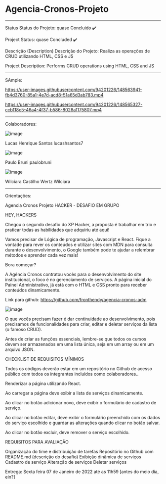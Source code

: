 # Agencia-Cronos-Projeto
__________________________________________________________________________________________________________________________________________________________________
Status
Status do Projeto: quase Concluido ✔️

Project Status: quase Concluded ✔️

Descrição (Description)
Descrição do Projeto: Realiza as operações de CRUD utilizando HTML, CSS e JS

Project Description: Performs CRUD operations using HTML, CSS and JS
____________________________________________________________________________________________________________________________________________________________________

SAmple:








https://user-images.githubusercontent.com/94201226/148563941-fb4d3760-85a1-4e7d-acd8-51a65d3ab783.mp4





https://user-images.githubusercontent.com/94201226/148565327-ccb118c5-46a4-4f37-b586-8028a1175807.mp4



____________________________________________________________________________________________________________________________________________________________________


Colaboradores:

![image](https://user-images.githubusercontent.com/94201226/148147108-b254fb20-83d2-4c5c-bd71-2d8ff1b588a7.png)

Lucas Henrique Santos
lucashsantos7



![image](https://user-images.githubusercontent.com/94201226/148148707-38aa7e8d-d422-4bd9-9aae-9d352574ce59.png)


Paulo Bruni
paulobruni



![image](https://user-images.githubusercontent.com/94201226/148148394-c9fab172-5016-4f20-b036-f4dd4b8890d1.png)


Wilciara Castilho Wertz
Wilciara

_______________________________________________________________________________________________________________________________________________________________________







Orientações:


Agencia Cronos Projeto
HACKER - DESAFIO EM GRUPO

HEY,  HACKERS

Chegou o segundo desafio do XP Hacker, a proposta é trabalhar em trio e praticar todas as habilidades que adquiriu até aqui!

Vamos precisar de Lógica de programação, Javascript e React. Fique a vontade para rever os conteúdos e utilizar sites com MDN para consulta durante o desenvolvimento, o Google também  pode te ajudar a relembrar métodos e aprender cada vez mais!


Bora começar?

A Agência Cronos contratou vocês para o desenvolvimento do site institucional, o foco é no gerenciamento de serviços. A página inicial do Painel Administrativo, já está com o HTML e CSS pronto para receber conteúdos dinamicamente.

Link para github: https://github.com/fronthendy/agencia-cronos-adm

![image](https://user-images.githubusercontent.com/94201226/147831334-aae67b8d-bddf-49e7-85f3-a87ece4d946b.png)



O que vocês precisam fazer é dar continuidade ao desenvolvimento, pois precisamos de funcionalidades para criar, editar e deletar serviços da lista (o famoso CRUD).

Antes de criar as funções essenciais, lembre-se que todos os cursos devem ser armazenados em uma lista única, seja em um array ou em um arquivo JSON.

CHECKLIST DE REQUISITOS MÍNIMOS

Todos os códigos deverão estar em um repositório no Github de acesso público com todos os integrantes incluídos como colaboradores..

Renderizar a página utilizando React.

Ao carregar a página deve exibir a lista de serviços dinamicamente.

Ao clicar no botão adicionar novo, deve exibir o formulário de cadastro de serviço.

Ao clicar no botão editar, deve exibir o formulário preenchido com os dados do serviço escolhido e guardar as alterações quando clicar no botão salvar.

Ao clicar no botão excluir, deve remover o serviço escolhido.

 

 REQUISITOS PARA AVALIAÇÃO

Organização do time e distribuição de tarefas
Repositório no Github com README.md (descrição do desafio)
Exibição dinâmica de serviços
Cadastro de serviço
Alteração de serviços
Deletar serviços 


Entrega: Sexta feira 07 de Janeiro de 2022 até as 11h59 [antes do meio dia, ein?]
